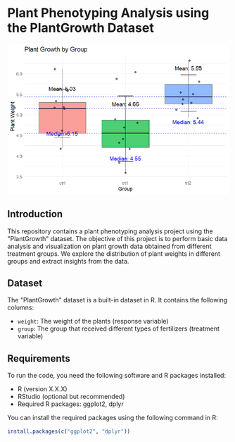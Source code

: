 # Plant Phenotyping Analysis using the PlantGrowth Dataset

![Plant Phenotyping](https://github.com/samiya-maqsood/Plant-Phenotyping/blob/main/PlantPhenotypingBar.png)

## Introduction

This repository contains a plant phenotyping analysis project using the "PlantGrowth" dataset. The objective of this project is to perform basic data analysis and visualization on plant growth data obtained from different treatment groups. We explore the distribution of plant weights in different groups and extract insights from the data.

## Dataset

The "PlantGrowth" dataset is a built-in dataset in R. It contains the following columns:

- `weight`: The weight of the plants (response variable)
- `group`: The group that received different types of fertilizers (treatment variable)

## Requirements

To run the code, you need the following software and R packages installed:

- R (version X.X.X)
- RStudio (optional but recommended)
- Required R packages: ggplot2, dplyr

You can install the required packages using the following command in R:

```R
install.packages(c("ggplot2", "dplyr"))
